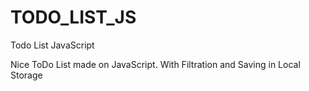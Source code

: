 # TODO_LIST_JS
Todo List JavaScript

Nice ToDo List made on JavaScript.
With Filtration and Saving in Local Storage
